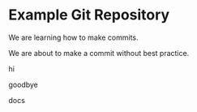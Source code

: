 # Example Git Repository

We are learning how to make commits.

We are about to make a commit without best practice. 

hi

goodbye

docs